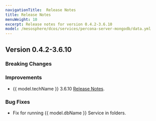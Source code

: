 ```yaml
---
navigationTitle:  Release Notes
title: Release Notes
menuWeight: 10
excerpt: Release notes for version 0.4.2-3.6.10
model: /mesosphere/dcos/services/percona-server-mongodb/data.yml
---
```


## Version 0.4.2-3.6.10

### Breaking Changes

### Improvements
- {{ model.techName }} 3.6.10 [Release Notes](https://www.percona.com/doc/percona-server-for-mongodb/3.6/release_notes/3.6.10-3.0.html).

### Bug Fixes
- Fix for running {{ model.dbName }} Service in folders.
